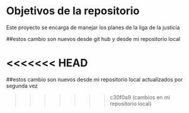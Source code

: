 # Objetivos de la repositorio

Este proyecto se encarga de manejar los planes de la liga de la justicia

##estos cambio son nuevos desde git hub y desde mi repositorio local

<<<<<<< HEAD
=======
##estos cambio son nuevos desde mi repositorio local actualizados por segunda vez

>>>>>>> c30f0a9 (cambios en mi repositorio local)
